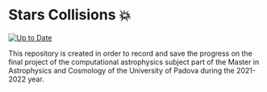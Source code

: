 # Stars Collisions  :collision:

[![Up to Date](https://github.com/ikatyang/emoji-cheat-sheet/workflows/Up%20to%20Date/badge.svg)](https://github.com/JuanManuelPacheco/Star_Collisions/actions)

This repository is created in order to record and save the progress on the final project of the computational astrophysics subject part of the Master in Astrophysics and Cosmology of the University of Padova during the 2021-2022 year.

